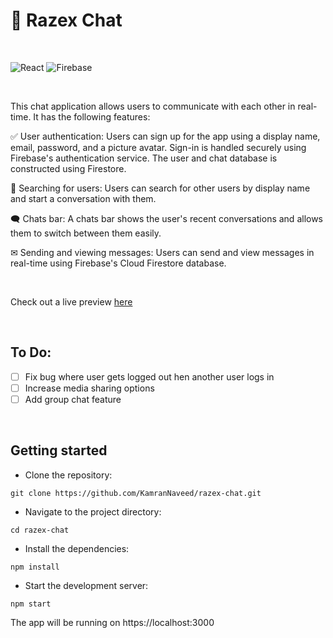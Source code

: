 
# 💬 Razex Chat

<br>

![React](https://img.shields.io/badge/React-555?style=for-the-badge&logo=React&logoColor=61DAFB) ![Firebase](https://img.shields.io/badge/Firebase-FFCA28?style=for-the-badge&logo=Firebase&logoColor=F57C00) 

<br>

This chat application allows users to communicate with each other in real-time. It has the following features:

✅ User authentication: Users can sign up for the app using a display name, email, password, and a picture avatar. Sign-in is handled securely using Firebase's authentication service. The user and chat database is constructed using Firestore.

🔎 Searching for users: Users can search for other users by display name and start a conversation with them.

🗨 Chats bar: A chats bar shows the user's recent conversations and allows them to switch between them easily.

✉ Sending and viewing messages: Users can send and view messages in real-time using Firebase's Cloud Firestore database.

<br>

Check out a live preview [here](https://razex-chat.vercel.app)

<br>

## To Do:

- [ ] Fix bug where user gets logged out hen another user logs in
- [ ] Increase media sharing options
- [ ] Add group chat feature

<br>

## Getting started

- Clone the repository:
```
git clone https://github.com/KamranNaveed/razex-chat.git
```
- Navigate to the project directory:
```
cd razex-chat
```
- Install the dependencies:
```
npm install
```
- Start the development server:

```
npm start
```

The app will be running on https://localhost:3000 
